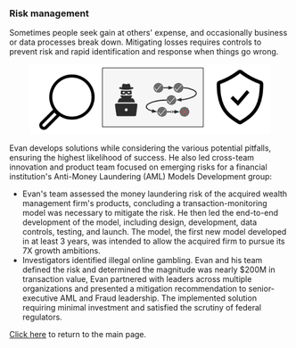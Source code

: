 ### Risk management

Sometimes people seek gain at others' expense, and occasionally business or data processes break down. Mitigating losses requires controls to prevent risk and rapid identification and response when things go wrong.

<p align="center">
  <img src="images/stop bad stuff.png?raw=true"/>
</p>

Evan develops solutions while considering the various potential pitfalls, ensuring the highest likelihood of success. He also led cross-team innovation and product team focused on emerging risks for a financial institution's Anti-Money Laundering (AML) Models Development group:
* Evan's team assessed the money laundering risk of the acquired wealth management firm's products, concluding a transaction-monitoring model was necessary to mitigate the risk. He then led the end-to-end development of the model, including design, development, data controls, testing, and launch. The model, the first new model developed in at least 3 years, was intended to allow the acquired firm to pursue its 7X growth ambitions.
* Investigators identified illegal online gambling. Evan and his team defined the risk and determined the magnitude was nearly $200M in transaction value, Evan partnered with leaders across multiple organizations and presented a mitigation recommendation to senior-executive AML and Fraud leadership. The implemented solution requiring minimal investment and satisfied the scrutiny of federal regulators.

[Click here](/index) to return to the main page.
